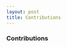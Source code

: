 ```yaml
---
layout: post
title: Contributions
---
```


### Contributions
<div id="contrib_graph"></div>

<script>
    $('#contrib_graph').github_graph( {
      start_date: null,
      data: [1658275689000, 1658275638000, 1658269321000, 1658269289000, 1658265639000, 1658260779000, 1658258327000, 1658256921000, 1658181928000, 1658177467000, 1658174109000, 1658173453000, 1658173156000, 1658170181000, 1658170157000, 1658101192000, 1658101152000, 1658101148000, 1658101148000, 1658028723000, 1658028552000, 1658028228000, 1658016168000, 1658016156000, 1657945552000, 1657929252000, 1657928825000, 1657926189000, 1657925391000, 1657920280000, 1657916049000, 1657913118000, 1657911481000, 1657843375000, 1657840423000, 1657840222000, 1657837465000, 1657837068000, 1657837036000, 1657833532000, 1657833513000, 1657830595000, 1657825261000, 1657760185000, 1657758720000, 1657754483000, 1657751961000, 1657749536000, 1657747951000, 1657747680000, 1657746365000, 1657746150000, 1657745950000, 1657745579000, 1657745442000, 1657744081000, 1657743295000, 1657738374000, 1657737645000, 1657685915000, 1657684298000, 1657683854000, 1657682850000, 1657682588000, 1657682558000, 1657677695000, 1657677588000, 1657677419000, 1657673952000, 1657673937000, 1657673913000, 1657673384000, 1657673274000, 1657673118000, 1657672781000, 1657672692000, 1657671106000, 1657670659000, 1657670529000, 1657670507000, 1657668749000, 1657668452000, 1657668167000, 1657667846000, 1657667727000, 1657667636000, 1657667616000, 1657667304000, 1657665333000, 1657664894000, 1657664381000, 1657663924000, 1657663897000, 1657589648000, 1657583433000, 1657583337000, 1657583279000, 1657583273000, 1657583190000, 1657248250000, 1657247633000, 1656886824000, 1656886600000, 1656886599000, 1656883930000, 1656883888000, 1656883518000, 1656726324000, 1656619197000, 1656619172000, 1656619154000, 1656619125000, 1656612966000, 1656546720000, 1656546059000, 1656543285000, 1656543126000, 1656538346000, 1656538346000, 1656453964000, 1656450911000, 1656448494000, 1656442628000, 1656442627000, 1656357193000, 1656285128000, 1656284339000, 1656283981000, 1656283435000, 1656201912000, 1656201765000, 1656200613000, 1656126962000, 1656126796000, 1656126555000, 1656106610000, 1656019100000, 1656018407000, 1656015410000, 1656014885000, 1656014712000, 1656014591000, 1656013797000, 1656012843000, 1656012790000, 1656012789000, 1655939485000, 1655935775000, 1655935773000, 1655935761000, 1655934818000, 1655933984000, 1655856798000, 1655847582000, 1655773558000, 1655773424000, 1652834003000, 1652832880000, 1651254191000, 1651254093000, 1651254070000, 1651254052000, 1631583805000],
      texts: ['completed task','completed tasks']
    });
</script>
